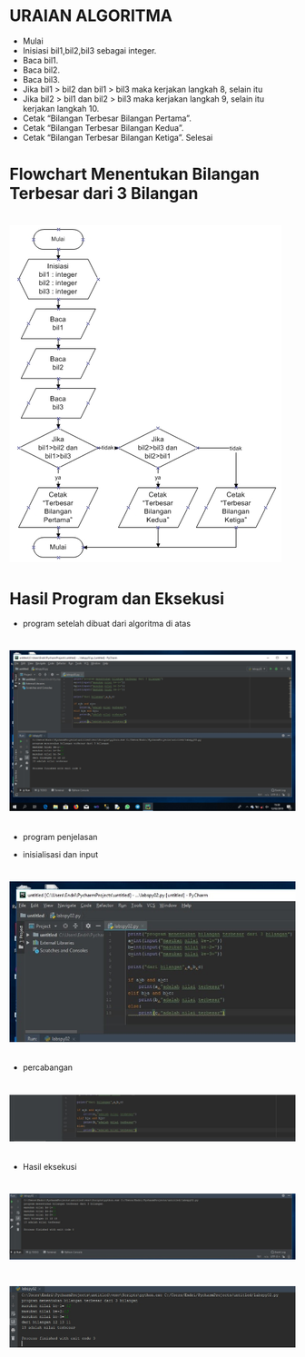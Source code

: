 # URAIAN ALGORITMA 
* Mulai
* Inisiasi bil1,bil2,bil3 sebagai integer.
* Baca bil1.
* Baca bil2.
* Baca bil3.
* Jika bil1 > bil2 dan bil1 > bil3 maka kerjakan langkah 8, 
selain itu
* Jika bil2 > bil1 dan bil2 > bil3 maka kerjakan langkah 9, selain itu 
kerjakan langkah 10.
* Cetak “Bilangan Terbesar Bilangan Pertama”.
* Cetak “Bilangan Terbesar Bilangan Kedua”.
* Cetak “Bilangan Terbesar Bilangan Ketiga”.
Selesai

# Flowchart Menentukan Bilangan Terbesar dari 3 Bilangan
# ![GitHub Logo](flowchart.jpg) <h2>


# Hasil Program dan Eksekusi

* program setelah dibuat dari algoritma di atas
# ![GitHub Logo](1.jpg) <h2>

* program penjelasan


* inisialisasi dan input
# ![GitHub Logo](2.jpg) <h2>


* percabangan 
# ![Github Logo](3.jpg) <h2>


* Hasil eksekusi
# ![GitHub Logo](4.jpg) <h2>
# ![GitHub Logo](5.jpg) <h2>

 
